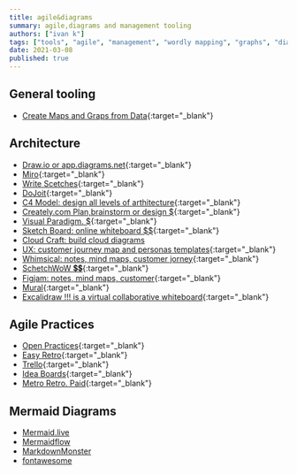 ```yaml
---
title: agile&diagrams
summary: agile,diagrams and management tooling
authors: ["ivan k"]
tags: ["tools", "agile", "management", "wordly mapping", "graphs", "diagrams", "arthicteture"]
date: 2021-03-08
published: true
---
```


## General tooling

- [Create Maps and Graps from Data](https://kumu.io){:target="_blank"}

## Architecture

- [Draw.io or app.diagrams.net](https://app.diagrams.net){:target="_blank"}
- [Miro][miro]{:target="_blank"}
- [Write Scetches](https://sketch.io/sketchpad/){:target="_blank"}
- [DoJoit](https://go.jeda.ai){:target="_blank"}
- [C4 Model: design all levels of arthitecture](https://c4model.com/){:target="_blank"}
- [Creately.com Plan,brainstorm or design $][creatly.com]{:target="_blank"}
- [Visual Paradigm. $](https://online.visual-paradigm.com/pricing){:target="_blank"}
- [Sketch Board: online whiteboard $$](https://sketchboard.io){:target="_blank"}
- [Cloud Craft: build cloud diagrams](https://cloudcraft.co/)
- [UX: customer journey map and personas templates](https://uxpressia.com/templates){:target="_blank"}
- [Whimsical: notes, mind maps, customer jorney](whimsical.com){:target="_blank"}
- [SchetchWoW 💲💲](https://sketchwow.com/){:target="_blank"}
- [Figjam: notes, mind maps, customer](https://www.figma.com/figjam/){:target="_blank"}
- [Mural](https://www.mural.co/templates){:target="_blank"}
- [Excalidraw !!! is a virtual collaborative whiteboard](https://excalidraw.com/){:target="_blank"}

## Agile Practices

- [Open Practices](https://openpracticelibrary.com/){:target="_blank"}
- [Easy Retro](https://easyretro.io/){:target="_blank"}
- [Trello](https://trello.com/){:target="_blank"}
- [Idea Boards](https://ideaboardz.com/){:target="_blank"}
- [Metro Retro. Paid](https://metroretro.io/){:target="_blank"}

## Mermaid Diagrams

- [Mermaid.live](https://mermaid.live)
- [Mermaidflow](https://www.mermaidflow.app)
- [MarkdownMonster](https://markdownmonster.west-wind.com)
- [fontawesome](https://fontawesome.com/v4/)

<!-- resources -->

[creatly.com]: https://creately.com/blog/diagrams/aws-templates-for-architecture-diagrams/
[miro]: https://miro.com/app/dashboard
